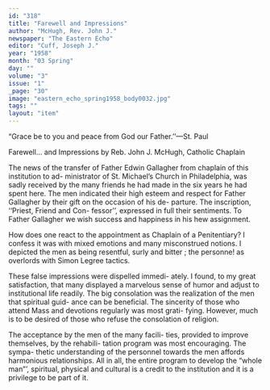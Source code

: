 ```yaml
---
id: "318"
title: "Farewell and Impressions"
author: "McHugh, Rev. John J."
newspaper: "The Eastern Echo"
editor: "Cuff, Joseph J."
year: "1958"
month: "03 Spring"
day: ""
volume: "3"
issue: "1"
_page: "30"
image: "eastern_echo_spring1958_body0032.jpg"
tags: ""
layout: "item"
---
```

“Grace be to you and peace from God our Father.’’—St. Paul

Farewell... and Impressions
by Reb. John J. McHugh, Catholic Chaplain

The news of the transfer of Father Edwin
Gallagher from chaplain of this institution to ad-
ministrator of St. Michael’s Church in Philadelphia,
was sadly received by the many friends he had
made in the six years he had spent here. The men
indicated their high esteem and respect for Father
Gallagher by their gift on the occasion of his de-
parture. The inscription, ‘‘Priest, Friend and Con-
fessor’’, expressed in full their sentiments. To
Father Gallagher we wish success and happiness in
his hew assignment.

How does one react to the appointment as
Chaplain of a Penitentiary? I confess it was with
mixed emotions and many misconstrued notions. I
depicted the men as being resentful, surly and bitter ;
the personne! as overlords with Simon Legree tactics.

These false impressions were dispelled immedi-
ately. I found, to my great satisfaction, that many
displayed a marvelous sense of humor and adjust
to institutional life readily. The big consolation
was the realization of the men that spiritual guid-
ance can be beneficial. The sincerity of those who
attend Mass and devotions regularly was most grati-
fying. However, much is to be desired of those who
refuse the consolation of religion.

The acceptance by the men of the many facili-
ties, provided to improve themselves, by the rehabili-
tation program was most encouraging. The sympa-
thetic understanding of the personnel towards the
men affords harmonious relationships. All in all,
the entire program to develop the “whole man”’,
spiritual, physical and cultural is a credit to the
institution and it is a privilege to be part of it.
